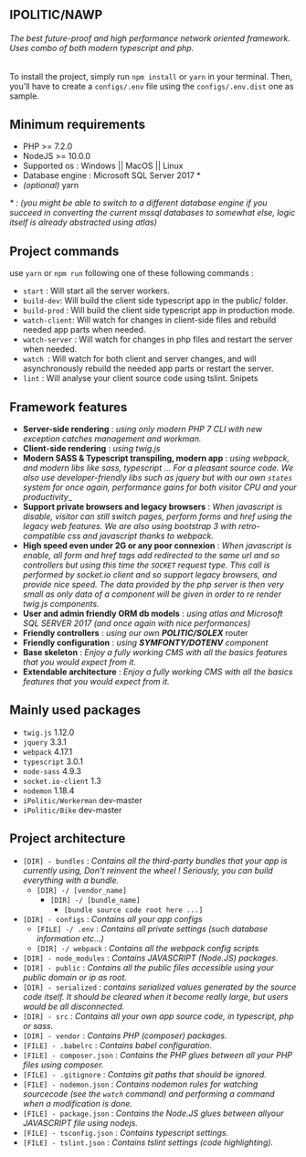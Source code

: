 ## **IPOLITIC/NAWP** 
###### The best future-proof and high performance network oriented framework. Uses combo of both modern typescript and php. 

To install the project, simply run `npm install` or `yarn` in your terminal.
Then, you'll have to create a `configs/.env` file using the `configs/.env.dist` one as sample.

## Minimum requirements 
- PHP >= 7.2.0 
- NodeJS  >= 10.0.0 
- Supported os : Windows || MacOS || Linux 
- Database engine : Microsoft SQL Server 2017 *
- _(optional)_ yarn

_* : (you might be able to switch to a different database engine if you succeed in converting the current mssql databases to somewhat else, logic itself is already abstracted using atlas)_

## Project commands 

use `yarn` or `npm run` following one of these following commands :

- `start` : Will start all the server workers.
- `build-dev`: Will build the client side typescript app in the public/ folder.
- `build-prod` : Will build the client side typescript app in production mode.
- `watch-client`: Will watch for changes in client-side files and rebuild needed app parts when needed.
- `watch-server` : Will watch for changes in php files and restart the server when needed.
- `watch `: Will watch for both client and server changes, and will asynchronously rebuild the needed app parts or restart the server.
- `lint` : Will analyse your client source code using tslint. Snipets

## Framework features

 - **Server-side rendering** :  _using only modern PHP 7 CLI with new exception catches management and workman._ 
 - **Client-side rendering** :  _using twig.js_ 
 - **Modern SASS & Typescript transpiling, modern app** :  _using webpack, and modern libs like sass, typescript ... For a pleasant source code. 
 We also use developer-friendly libs such as jquery but with our own `states` system for once again, performance gains for both visitor CPU and your productivity__ 
 - **Support private browsers and legacy browsers** : _When javascript _is disable_, visitor can still switch pages, perform forms and href using the legacy web features. 
   We are also using bootstrap 3 with retro-compatible css and javascript thanks to webpack._
 - **High speed even under 2G or any poor connexion** : _When javascript _is enable_, all form and href tags add redirected to the same url and so controllers but using this time the `SOCKET` request type. This call is performed by socket.io client and so support legacy browsers, and provide nice speed.
 The data provided by the php server is then very small as only data of a component will be given in order to re render twig.js components._ 
 - **User and admin friendly ORM db models** : _using atlas and Microsoft SQL SERVER 2017 (and once again with nice performances)_
 - **Friendly controllers** :  _using our own **POLITIC/SOLEX**_ router
 - **Friendly configuration** :  _using **SYMFONTY/DOTENV** component_
 - **Base skeleton** : _Enjoy a fully working CMS with all the basics features that you would expect from it._
 - **Extendable architecture** : _Enjoy a fully working CMS with all the basics features that you would expect from it._

## Mainly used packages

- `twig.js` 1.12.0
- `jquery` 3.3.1
- `webpack` 4.17.1
- `typescript` 3.0.1
- `node-sass` 4.9.3
- `socket.io-client` 1.3 
- `nodemon` 1.18.4
- `iPolitic/Workerman` dev-master 
- `iPolitic/Bike` dev-master

## Project architecture 

- `[DIR] - bundles` : _Contains all the third-party bundles that your app is currently using, Don't reinvent the wheel ! Seriously, you can build everything with a bundle._ 
   - `[DIR] -/ [vendor_name]` 
        - `[DIR] -/ [bundle_name]` 
             - `[bundle source code root here ...]` 
- `[DIR] - configs` :  _Contains all your app configs_ 
   - `[FILE] -/ .env` : _Contains all private settings (such database information etc...)_
   - `[DIR] -/ webpack` : _Contains all the webpack config scripts_
- `[DIR] - node_modules` : _Contains JAVASCRIPT (Node.JS) packages._
- `[DIR] - public` : _Contains all the public files accessible using your public domain or ip as root._
- `[DIR] - serialized` : _contains serialized values generated by the source code itself. It should be cleared when it become really large, but users would be all disconnected._ 
- `[DIR] - src` : _Contains all your own app source code, in typescript, php or sass._
- `[DIR] - vendor` : _Contains PHP (composer) packages._
- `[FILE] - .babelrc` : _Contains babel configuration._
- `[FILE] - composer.json` : _Contains the PHP glues between all your PHP files using composer._ 
- `[FILE] - .gitignore` : _Contains git paths that should be ignored._
- `[FILE] - nodemon.json` : _Contains nodemon rules for watching sourcecode (see the `watch` command) and performing a command when a modification is done._
- `[FILE] - package.json` : _Contains the Node.JS glues between allyour JAVASCRIPT file using nodejs._
- `[FILE] - tsconfig.json` : _Contains typescript settings._
- `[FILE] - tslint.json` : _Contains tslint settings (code highlighting)._ 
